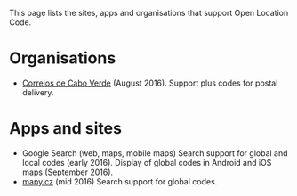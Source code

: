 This page lists the sites, apps and organisations that support Open Location Code.

# Organisations

* [Correios de Cabo Verde](correios.cv) (August 2016). Support plus codes for postal delivery.

# Apps and sites

* Google Search (web, maps, mobile maps) Search support for global and local codes (early 2016). Display of global codes in Android and iOS maps (September 2016).
* [mapy.cz](mapy.cz) (mid 2016) Search support for global codes.